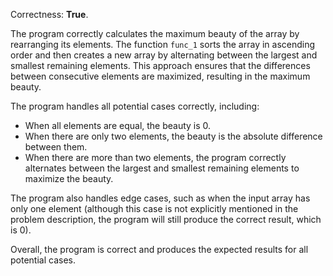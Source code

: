 Correctness: **True**.

The program correctly calculates the maximum beauty of the array by rearranging its elements. The function `func_1` sorts the array in ascending order and then creates a new array by alternating between the largest and smallest remaining elements. This approach ensures that the differences between consecutive elements are maximized, resulting in the maximum beauty.

The program handles all potential cases correctly, including:

* When all elements are equal, the beauty is 0.
* When there are only two elements, the beauty is the absolute difference between them.
* When there are more than two elements, the program correctly alternates between the largest and smallest remaining elements to maximize the beauty.

The program also handles edge cases, such as when the input array has only one element (although this case is not explicitly mentioned in the problem description, the program will still produce the correct result, which is 0).

Overall, the program is correct and produces the expected results for all potential cases.